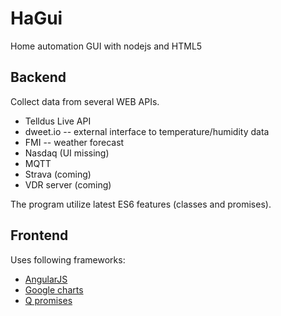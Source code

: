 # HaGui

Home automation GUI with nodejs and HTML5

## Backend

Collect data from several WEB APIs.

 - Telldus Live API
 - dweet.io -- external interface to temperature/humidity data
 - FMI -- weather forecast
 - Nasdaq (UI missing)
 - MQTT
 - Strava (coming)
 - VDR server (coming)

The program utilize latest ES6 features (classes and promises).

## Frontend

Uses following frameworks:

 - [AngularJS](https://angularjs.org/)
 - [Google charts](https://developers.google.com/chart/interactive/docs/)
 - [Q promises](https://github.com/kriskowal/q)